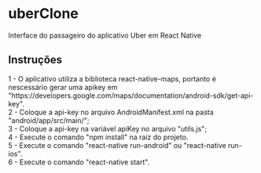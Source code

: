 # uberClone
Interface do passageiro do aplicativo Uber em React Native


<h2>Instruções</h2>
1 - O aplicativo utiliza a biblioteca react-native-maps, portanto é nescessário gerar uma apikey em "https://developers.google.com/maps/documentation/android-sdk/get-api-key". </br>
2 - Coloque a api-key no arquivo AndroidManifest.xml na pasta "android/app/src/main/";</br>
3 - Coloque a api-key na variável apiKey no arquivo "utils.js";</br>
4 - Execute o comando "npm install" na raiz do projeto. </br>
5 - Execute o comando "react-native run-android" ou "react-native run-ios". </br>
6 - Execute o comando "react-native start". </br>
